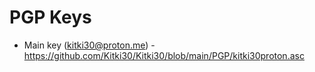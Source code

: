 # PGP Keys

- Main key (kitki30@proton.me) - https://github.com/Kitki30/Kitki30/blob/main/PGP/kitki30proton.asc

